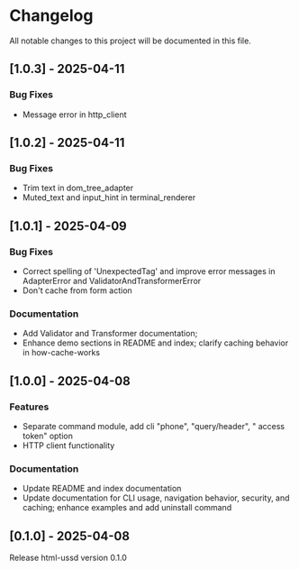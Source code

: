 # Changelog

All notable changes to this project will be documented in this file.

## [1.0.3] - 2025-04-11

### Bug Fixes

- Message error in http_client

## [1.0.2] - 2025-04-11

### Bug Fixes

- Trim text in dom_tree_adapter
- Muted_text and input_hint in terminal_renderer

## [1.0.1] - 2025-04-09

### Bug Fixes

- Correct spelling of 'UnexpectedTag' and improve error messages in AdapterError and ValidatorAndTransformerError
- Don't cache from form action

### Documentation

- Add Validator and Transformer documentation;
- Enhance demo sections in README and index; clarify caching behavior in how-cache-works

## [1.0.0] - 2025-04-08

### Features

- Separate command module, add cli "phone", "query/header", " access token" option
- HTTP client functionality

### Documentation

- Update README and index documentation
- Update documentation for CLI usage, navigation behavior, security, and caching; enhance examples and add uninstall command

## [0.1.0] - 2025-04-08

Release html-ussd version 0.1.0

<!-- generated by git-cliff -->